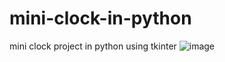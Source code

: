 # mini-clock-in-python
mini clock project in python using tkinter
![image](https://github.com/tusharmuley/mini-clock-in-python/assets/99460212/c04317b4-696b-4995-86eb-bed9f954df0f)
